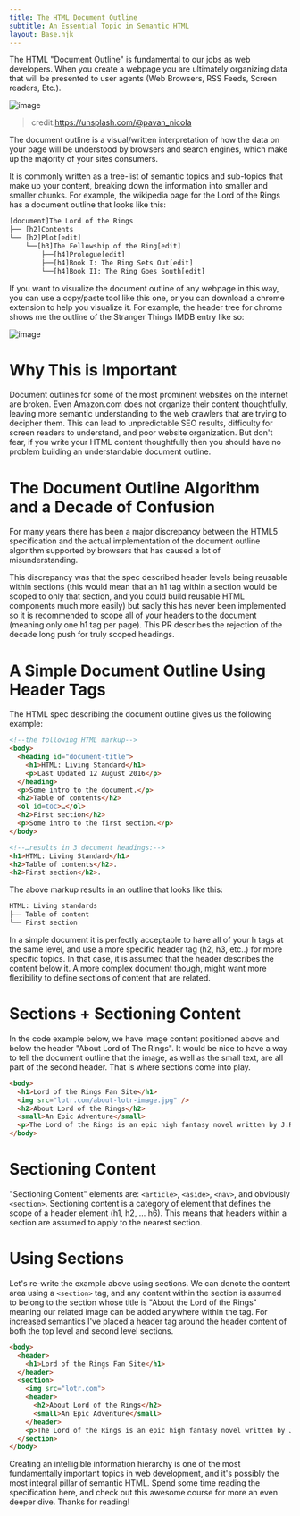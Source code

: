 ```yaml
---
title: The HTML Document Outline
subtitle: An Essential Topic in Semantic HTML
layout: Base.njk
---
```


The HTML "Document Outline" is fundamental to our jobs as web developers. When you create a webpage you are ultimately organizing data that will be presented to user agents (Web Browsers, RSS Feeds, Screen readers, Etc.).

![image](https://miro.medium.com/max/1400/0*WzkztsMTU6VlUc77)
> credit:https://unsplash.com/@pavan_nicola

The document outline is a visual/written interpretation of how the data on your page will be understood by browsers and search engines, which make up the majority of your sites consumers.

It is commonly written as a tree-list of semantic topics and sub-topics that make up your content, breaking down the information into smaller and smaller chunks. For example, the wikipedia page for the Lord of the Rings has a document outline that looks like this:

```txt
[document]The Lord of the Rings
├── [h2]Contents
└── [h2]Plot[edit]
    └──[h3]The Fellowship of the Ring[edit]
        ├──[h4]Prologue[edit]
        ├──[h4]Book I: The Ring Sets Out[edit]
        └──[h4]Book II: The Ring Goes South[edit]
```
If you want to visualize the document outline of any webpage in this way, you can use a copy/paste tool like this one, or you can download a chrome extension to help you visualize it. For example, the header tree for chrome shows me the outline of the Stranger Things IMDB entry like so:

![image](https://miro.medium.com/max/1360/1*IGRv8u2c-B_H2-by5NKIDA.png)

# Why This is Important
Document outlines for some of the most prominent websites on the internet are broken. Even Amazon.com does not organize their content thoughtfully, leaving more semantic understanding to the web crawlers that are trying to decipher them. This can lead to unpredictable SEO results, difficulty for screen readers to understand, and poor website organization. But don't fear, if you write your HTML content thoughtfully then you should have no problem building an understandable document outline.

# The Document Outline Algorithm and a Decade of Confusion
For many years there has been a major discrepancy between the HTML5 specification and the actual implementation of the document outline algorithm supported by browsers that has caused a lot of misunderstanding.


This discrepancy was that the spec described header levels being reusable within sections (this would mean that an h1 tag within a section would be scoped to only that section, and you could build reusable HTML components much more easily) but sadly this has never been implemented so it is recommended to scope all of your headers to the document (meaning only one h1 tag per page). This PR describes the rejection of the decade long push for truly scoped headings.

# A Simple Document Outline Using Header Tags
The HTML spec describing the document outline gives us the following example:

```html
<!--the following HTML markup-->
<body>
  <heading id="document-title">
    <h1>HTML: Living Standard</h1>
    <p>Last Updated 12 August 2016</p>
  </heading>
  <p>Some intro to the document.</p>
  <h2>Table of contents</h2>
  <ol id=toc>…</ol>
  <h2>First section</h2>
  <p>Some intro to the first section.</p>
</body>

<!--…results in 3 document headings:-->
<h1>HTML: Living Standard</h1>
<h2>Table of contents</h2>.
<h2>First section</h2>.
```

The above markup results in an outline that looks like this:

```txt
HTML: Living standards
├── Table of content
└── First section
```
In a simple document it is perfectly acceptable to have all of your h tags at the same level, and use a more specific header tag (h2, h3, etc..) for more specific topics. In that case, it is assumed that the header describes the content below it. A more complex document though, might want more flexibility to define sections of content that are related.

# Sections + Sectioning Content
In the code example below, we have image content positioned above and below the header "About Lord of The Rings". It would be nice to have a way to tell the document outline that the image, as well as the small text, are all part of the second header. That is where sections come into play.

```html
<body>  
  <h1>Lord of the Rings Fan Site</h1>
  <img src="lotr.com/about-lotr-image.jpg" />
  <h2>About Lord of the Rings</h2>
  <small>An Epic Adventure</small>
  <p>The Lord of the Rings is an epic high fantasy novel written by J.R.R. Tolkien, which was later fitted as a trilogy. The story began as a sequel to Tolkien's earlier fantasy book The Hobbit, and soon developed into a much larger story.</p>
</body>
```

# Sectioning Content
"Sectioning Content" elements are: `<article>`, `<aside>`, `<nav>`, and obviously `<section>`.
Sectioning content is a category of element that defines the scope of a header element (h1, h2, … h6). This means that headers within a section are assumed to apply to the nearest section.

# Using Sections
Let's re-write the example above using sections. We can denote the content area using a `<section>` tag, and any content within the section is assumed to belong to the section whose title is "About the Lord of the Rings" meaning our related image can be added anywhere within the tag. For increased semantics I've placed a header tag around the header content of both the top level and second level sections.

```html
<body>
  <header>
    <h1>Lord of the Rings Fan Site</h1>
  </header>
  <section>
    <img src="lotr.com">
    <header>
      <h2>About Lord of the Rings</h2>
      <small>An Epic Adventure</small>
    </header>
    <p>The Lord of the Rings is an epic high fantasy novel written by J.R.R. Tolkien, which was later fitted as a trilogy. The story began as a sequel to Tolkien's earlier fantasy book The Hobbit, and soon developed into a much larger story.</p>
  </section>
</body>
```

Creating an intelligible information hierarchy is one of the most fundamentally important topics in web development, and it's possibly the most integral pillar of semantic HTML. Spend some time reading the specification here, and check out this awesome course for more an even deeper dive.
Thanks for reading!